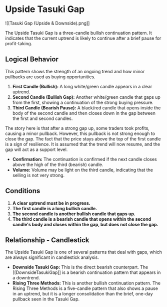 # Upside Tasuki Gap

![[Tasuki Gap (Upside & Downside).png]]

The Upside Tasuki Gap is a three-candle bullish continuation pattern. It indicates that the current uptrend is likely to continue after a brief pause for profit-taking.

## Logical Behavior

This pattern shows the strength of an ongoing trend and how minor pullbacks are used as buying opportunities.

1.  **First Candle (Bullish):** A long white/green candle appears in a clear uptrend.
2.  **Second Candle (Bullish Gap):** Another white/green candle that gaps up from the first, showing a continuation of the strong buying pressure.
3.  **Third Candle (Bearish Pause):** A black/red candle that opens inside the body of the second candle and then closes down in the gap between the first and second candles.

The story here is that after a strong gap up, some traders took profits, causing a minor pullback. However, this pullback is not strong enough to close the gap. The fact that the price stays above the top of the first candle is a sign of resilience. It is assumed that the trend will now resume, and the gap will act as a support level.

- **Confirmation:** The continuation is confirmed if the next candle closes above the high of the third (bearish) candle.
- **Volume:** Volume may be light on the third candle, indicating that the selling is not very strong.

## Conditions

1.  **A clear uptrend must be in progress.**
2.  **The first candle is a long bullish candle.**
3.  **The second candle is another bullish candle that gaps up.**
4.  **The third candle is a bearish candle that opens within the second candle's body and closes within the gap, but does not close the gap.**

## Relationship - Candlestick

The Upside Tasuki Gap is one of several patterns that deal with gaps, which are always significant in candlestick analysis.

- **Downside Tasuki Gap:** This is the direct bearish counterpart. The [[DownsideTasukiGap]] is a bearish continuation pattern that appears in a downtrend.
- **Rising Three Methods:** This is another bullish continuation pattern. The Rising Three Methods is a five-candle pattern that also shows a pause in an uptrend, but it is a longer consolidation than the brief, one-day pullback seen in the Tasuki Gap.
